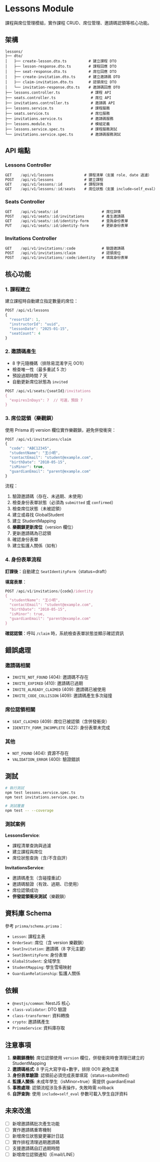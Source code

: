 # Lessons Module

課程與席位管理模組，實作課程 CRUD、席位管理、邀請碼認領等核心功能。

## 架構

```
lessons/
├── dto/
│   ├── create-lesson.dto.ts          # 建立課程 DTO
│   ├── lesson-response.dto.ts        # 課程回應 DTO
│   ├── seat-response.dto.ts          # 席位回應 DTO
│   ├── create-invitation.dto.ts      # 建立邀請碼 DTO
│   ├── claim-invitation.dto.ts       # 認領席位 DTO
│   └── invitation-response.dto.ts    # 邀請碼回應 DTO
├── lessons.controller.ts              # 課程 API
├── seats.controller.ts                # 席位 API
├── invitations.controller.ts          # 邀請碼 API
├── lessons.service.ts                 # 課程服務
├── seats.service.ts                   # 席位服務
├── invitations.service.ts             # 邀請碼服務
├── lessons.module.ts                  # 模組定義
├── lessons.service.spec.ts            # 課程服務測試
└── invitations.service.spec.ts        # 邀請碼服務測試
```

## API 端點

### Lessons Controller

```typescript
GET    /api/v1/lessons              # 課程清單（支援 role, date 過濾）
POST   /api/v1/lessons              # 建立課程
GET    /api/v1/lessons/:id          # 課程詳情
GET    /api/v1/lessons/:id/seats    # 席位狀態（支援 include=self_eval）
```

### Seats Controller

```typescript
GET    /api/v1/seats/:id                    # 席位詳情
POST   /api/v1/seats/:id/invitations        # 產生邀請碼
GET    /api/v1/seats/:id/identity-form      # 查詢身份表單
PUT    /api/v1/seats/:id/identity-form      # 更新身份表單
```

### Invitations Controller

```typescript
GET    /api/v1/invitations/:code            # 驗證邀請碼
POST   /api/v1/invitations/claim            # 認領席位
POST   /api/v1/invitations/:code/identity   # 填寫身份表單
```

## 核心功能

### 1. 課程建立

建立課程時自動建立指定數量的席位：

```typescript
POST /api/v1/lessons
{
  "resortId": 1,
  "instructorId": "uuid",
  "lessonDate": "2025-01-15",
  "seatCount": 4
}
```

### 2. 邀請碼產生

- 8 字元隨機碼（排除易混淆字元 0O1I）
- 檢查唯一性（最多重試 5 次）
- 預設過期時間 7 天
- 自動更新席位狀態為 `invited`

```typescript
POST /api/v1/seats/{seatId}/invitations
{
  "expiresInDays": 7  // 可選，預設 7
}
```

### 3. 席位認領（樂觀鎖）

使用 Prisma 的 version 欄位實作樂觀鎖，避免併發衝突：

```typescript
POST /api/v1/invitations/claim
{
  "code": "ABC12345",
  "studentName": "王小明",
  "contactEmail": "student@example.com",
  "birthDate": "2010-05-15",
  "isMinor": true,
  "guardianEmail": "parent@example.com"
}
```

流程：
1. 驗證邀請碼（存在、未過期、未使用）
2. 檢查身份表單狀態（必須為 `submitted` 或 `confirmed`）
3. 檢查席位狀態（未被認領）
4. 建立或尋找 GlobalStudent
5. 建立 StudentMapping
6. **樂觀鎖更新席位**（version 欄位）
7. 更新邀請碼為已認領
8. 確認身份表單
9. 建立監護人關係（如有）

### 4. 身份表單流程

**訂課後**：自動建立 `SeatIdentityForm`（status=draft）

**填寫表單**：
```typescript
POST /api/v1/invitations/{code}/identity
{
  "studentName": "王小明",
  "contactEmail": "student@example.com",
  "birthDate": "2010-05-15",
  "isMinor": true,
  "guardianEmail": "parent@example.com"
}
```

**確認認領**：呼叫 `/claim` 時，系統檢查表單狀態並顯示確認資訊

## 錯誤處理

### 邀請碼相關

- `INVITE_NOT_FOUND` (404): 邀請碼不存在
- `INVITE_EXPIRED` (410): 邀請碼已過期
- `INVITE_ALREADY_CLAIMED` (409): 邀請碼已被使用
- `INVITE_CODE_COLLISION` (409): 邀請碼產生多次碰撞

### 席位認領相關

- `SEAT_CLAIMED` (409): 席位已被認領（含併發衝突）
- `IDENTITY_FORM_INCOMPLETE` (422): 身份表單未完成

### 其他

- `NOT_FOUND` (404): 資源不存在
- `VALIDATION_ERROR` (400): 驗證錯誤

## 測試

```bash
# 執行測試
npm test lessons.service.spec.ts
npm test invitations.service.spec.ts

# 測試覆蓋
npm test -- --coverage
```

### 測試案例

**LessonsService**:
- 課程清單查詢與過濾
- 建立課程與席位
- 席位狀態查詢（含/不含自評）

**InvitationsService**:
- 邀請碼產生（含碰撞重試）
- 邀請碼驗證（有效、過期、已使用）
- 席位認領成功
- **併發認領衝突測試**（樂觀鎖）

## 資料庫 Schema

參考 `prisma/schema.prisma`：

- `Lesson`: 課程主表
- `OrderSeat`: 席位（含 version 樂觀鎖）
- `SeatInvitation`: 邀請碼（8 字元主鍵）
- `SeatIdentityForm`: 身份表單
- `GlobalStudent`: 全域學生
- `StudentMapping`: 學生雪場映射
- `GuardianRelationship`: 監護人關係

## 依賴

- `@nestjs/common`: NestJS 核心
- `class-validator`: DTO 驗證
- `class-transformer`: 資料轉換
- `crypto`: 邀請碼產生
- `PrismaService`: 資料庫存取

## 注意事項

1. **樂觀鎖機制**: 席位認領使用 `version` 欄位，併發衝突時會清理已建立的 StudentMapping
2. **邀請碼格式**: 8 字元大寫字母+數字，排除 0O1I 避免混淆
3. **身份表單驗證**: 認領前必須完成表單填寫（status=submitted）
4. **監護人關係**: 未成年學生（isMinor=true）需提供 guardianEmail
5. **事務處理**: 認領流程涉及多表操作，失敗時需 rollback
6. **自評查詢**: 使用 `include=self_eval` 參數可載入學生自評資料

## 未來改進

- [ ] 新增邀請碼批次產生功能
- [ ] 實作邀請碼重寄機制
- [ ] 新增席位狀態變更審計日誌
- [ ] 實作排程清理過期邀請碼
- [ ] 支援邀請碼自訂過期時間
- [ ] 新增席位認領通知（Email/LINE）
